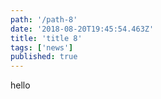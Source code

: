 ```yaml
---
path: '/path-8'
date: '2018-08-20T19:45:54.463Z'
title: 'title 8'
tags: ['news']
published: true
---
```


hello
